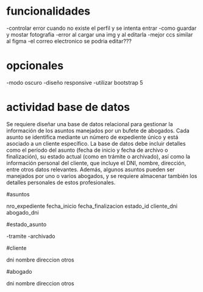 # funcionalidades

-controlar error cuando no existe el perfil y se intenta entrar
-como guardar y mostar fotografia
-error al cargar una img y al editarla
-mejor ccs similar al figma
-el correo electronico se podria editar???

# opcionales

-modo oscuro
-diseño responsive
-utilizar bootstrap 5


# actividad base de datos

Se requiere diseñar una base de datos relacional para gestionar la información de los asuntos manejados por un bufete de abogados. Cada asunto se identifica mediante un número de expediente único y está asociado a un cliente específico. La base de datos debe incluir detalles como el período del asunto (fecha de inicio y fecha de archivo o finalización), su estado actual (como en trámite o archivado), así como la información personal del cliente, que incluye el DNI, nombre, dirección, entre otros datos relevantes. Además, algunos asuntos pueden ser manejados por uno o varios abogados, y se requiere almacenar también los detalles personales de estos profesionales.


#asuntos

nro_expediente
fecha_inicio
fecha_finalizacion
estado_id
cliente_dni
abogado_dni


#estado_asunto

-tramite
-archivado


#cliente

dni
nombre
direccion
otros

#abogado

dni
nombre
direccion
otros
